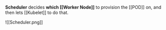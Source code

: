 **Scheduler** decides **which [[Worker Node]]** to provision the [[POD]] on, and then lets [[Kubelet]] to do that.

![[Scheduler.png]]